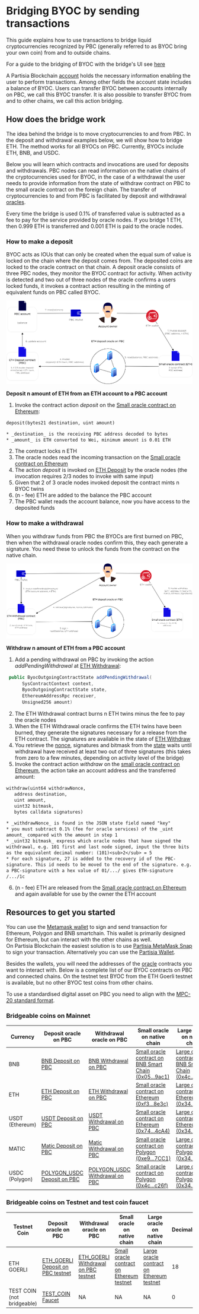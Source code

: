 # Bridging BYOC by sending transactions



This guide explains how to use transactions to bridge liquid cryptocurrencies recognized by PBC (generally referred to as BYOC bring your own coin) from and to outside chains. 

For a guide to the bridging of BYOC with the bridge's UI see [here](introduction-to-byoc.md)

A Partisia Blockchain [account](../create-an-account.md) holds the necessary information enabling the user to perform transactions. Among other fields the account state includes a balance of BYOC. Users can transfer BYOC between accounts internally on PBC, we call this BYOC transfer. It is also possible to transfer BYOC from and to other chains, we call this action bridging.   

## How does the bridge work

The idea behind the bridge is to move cryptocurrencies to and from PBC. 
In the deposit and withdrawal examples below, we will show how to bridge ETH. The method works for all BYOCs on PBC. Currently, BYOCs include ETH, BNB, and USDC.

Below you will learn which contracts and invocations are used for deposits and withdrawals.
PBC nodes can read information on the native chains of the cryptocurrencies used for BYOC, in the case of a withdrawal the user needs to provide information from the state of withdraw contract on PBC to the small oracle contract on the foreign chain.
The transfer of cryptocurrencies to and from PBC is facilitated by deposit and withdrawal [oracles](../dictionary.md#small-oracle).    

Every time the bridge is used 0.1% of transferred value is subtracted as a fee to pay for the service provided by oracle nodes. If you bridge 1 ETH, then 0.999 ETH is transferred and 0.001 ETH is paid to the oracle nodes.

### How to make a deposit

BYOC acts as IOUs that can only be created when the equal sum of value is locked on the chain where the deposit comes from. The deposited coins are locked to the oracle contract on that chain. A deposit oracle consists of three PBC nodes, they monitor the BYOC contract for activity. When activity is detected and two out of three nodes of the oracle confirms a users locked funds, it invokes a contract action resulting in the minting of equivalent funds on PBC called BYOC.

![DepositBridge](depositBridge.png)

**Deposit n amount of ETH from an ETH account to a PBC account**

1. Invoke the contract action _deposit_ on the [Small oracle contract on Ethereum](https://etherscan.io/address/0xf393d008077c97f2632fa04a910969ac58f88e3c#writeProxyContract):
```SOL
deposit(bytes21 destination, uint amount)
```
    * _destination_ is the receiving PBC address decoded to bytes 
    * _amount_ is ETH converted to Wei, minimum amount is 0.01 ETH
2. The contract locks n ETH
3. The oracle nodes read the incoming transaction on the [Small oracle contract on Ethereum](https://etherscan.io/address/0xf393d008077c97f2632fa04a910969ac58f88e3c#writeProxyContract)    
4. The action _deposit_ is invoked on [ETH Deposit](https://browser.partisiablockchain.com/contracts/045dbd4c13df987d7fb4450e54bcd94b34a80f2351/deposit) by the oracle nodes (the invocation requires 2/3 nodes to invoke with same input) 
5. Given that 2 of 3 oracle nodes invoked deposit the contract mints n BYOC twins  
6. (n - fee) ETH are added to the balance the PBC account
7. The PBC wallet reads the account balance, now you have access to the deposited funds


### How to make a withdrawal

When you withdraw funds from PBC the BYOCs are first burned on PBC, then when the withdrawal oracle nodes confirm this, they each generate a signature. You need these to unlock the funds from the contract on the native chain.        

![WithdrawBridge](withdrawBridge.png)

**Withdraw n amount of ETH from a PBC account**

1. Add a pending withdrawal on PBC by invoking the action _addPendingWithdrawal_ at [ETH Withdrawal](https://browser.partisiablockchain.com/contracts/043b1822925da011657f9ab3d6ff02cf1e0bfe0146/addPendingWithdrawal):
```JAVA 
 public ByocOutgoingContractState addPendingWithdrawal(
      SysContractContext context,
      ByocOutgoingContractState state,
      EthereumAddressRpc receiver,
      Unsigned256 amount) 
```
2. The ETH Withdrawal contract burns n ETH twins minus the fee to pay the oracle nodes
3. When the ETH Withdrawal oracle confirms the ETH twins have been burned, they generate the signatures necessary for a release from the ETH contract. The signatures are available in the state of [ETH Withdraw](https://browser.partisiablockchain.com/contracts/043b1822925da011657f9ab3d6ff02cf1e0bfe0146?tab=state)
4. You retrieve the [nonce](https://partisiablockchain.gitlab.io/-/documentation/-/jobs/5230191090/artifacts/public/pbc-fundamentals/dictionary.html#nonce), signatures and bitmask from the [state](https://browser.partisiablockchain.com/contracts/043b1822925da011657f9ab3d6ff02cf1e0bfe0146?tab=state) waits until withdrawal have received at least two out of three signatures (this takes from zero to a few minutes, depending on activity level of the bridge)
5. Invoke the contract action _withdraw_ on the [small oracle contract on Ethereum](https://etherscan.io/address/0xf393d008077c97f2632fa04a910969ac58f88e3c#writeProxyContract), the action take an account address and the transferred amount:
```SOL
withdraw(uint64 withdrawNonce, 
   address destination, 
   uint amount, 
   uint32 bitmask, 
   bytes calldata signatures)
```
	* _withdrawNonce_ is found in the JSON state field named "key" 
	* you must subtract 0.1% (fee for oracle services) of the _uint amount_ compared with the amount in step 1 
	* _uint32 bitmask_ express which oracle nodes that have signed the withdrawal, e.g. 101 first and last node signed, input the three bits as the equivalent decimal number: (101)<sub>2</sub> = 5 				 
	* For each signature, 27 is added to the recovery id of the PBC-signature. This id needs to be moved to the end of the signature. e.g. a PBC-signature with a hex value of 01/.../ gives ETH-signature /.../1c
6. (n - fee) ETH are released from the [Small oracle contract on Ethereum](https://etherscan.io/address/0xf393d008077c97f2632fa04a910969ac58f88e3c#writeProxyContract) and again available for use by the owner the ETH account    

   
## Resources to get you started

You can use the [Metamask wallet](https://metamask.io/download/) to sign and send transaction for Ethereum, Polygon and BNB smartchain. This wallet is primarily designed for Ethereum, but can interact with the other chains as well.    
On Partisia Blockchain the easiest solution is to use [Partisia MetaMask Snap](https://snaps.metamask.io/snap/npm/partisiablockchain/snap/) to sign your transaction.  Alternatively you can use the [Partisia Wallet](https://chrome.google.com/webstore/detail/partisia-wallet/gjkdbeaiifkpoencioahhcilildpjhgh).

Besides the wallets, you will need the addresses of the [oracle](../dictionary.md#small-oracle) contracts you want to interact with. Below is a complete list of our BYOC contracts on PBC and connected chains. On the testnet test BYOC from the ETH Goerli testnet is available, but no other BYOC test coins from other chains.

To use a standardised digital asset on PBC you need to align with the [MPC-20 standard format](../../smart-contracts/integration/mpc-20-token-contract.md).

### Bridgeable coins on Mainnet

| **Currency**    | **Deposit oracle on PBC**                                                                                                  | **Withdrawal oracle on PBC**                                                                                                  | **Small oracle on native chain**                                                                                                 | **Large oracle on native chain**                                                                                                 | **Decimals** |
|-----------------|----------------------------------------------------------------------------------------------------------------------------|-------------------------------------------------------------------------------------------------------------------------------|----------------------------------------------------------------------------------------------------------------------------------|----------------------------------------------------------------------------------------------------------------------------------|-------------:|
| BNB             | [BNB Deposit on PBC](https://browser.partisiablockchain.com/contracts/047e1c96cd53943d1e0712c48d022fb461140e6b9f)          | [BNB Withdrawal on PBC](https://browser.partisiablockchain.com/contracts/044bd689e5fe2995d679e946a2046f69f022be7c10)          | [Small oracle contract on BNB Smart Chain (0x05...9ac1)](https://bscscan.com/address/0x05ee4eee70452dd555ecc3f997ea03c6fba29ac1) | [Large oracle contract on BNB Smart Chain (0x4c...c26f)](https://bscscan.com/address/0x4c4ecb1efb3bc2a065af1f714b60980a6562c26f) |           18 |
| ETH             | [ETH Deposit on PBC](https://browser.partisiablockchain.com/contracts/045dbd4c13df987d7fb4450e54bcd94b34a80f2351)          | [ETH Withdrawal on PBC](https://browser.partisiablockchain.com/contracts/043b1822925da011657f9ab3d6ff02cf1e0bfe0146)          | [Small oracle contract on Ethereum (0xf3...8e3c)](https://etherscan.io/address/0xf393d008077c97f2632fa04a910969ac58f88e3c)       | [Large oracle contract on Ethereum (0x34...8272)](https://etherscan.io/address/0x3435359df1d8c126ea1b68bb51e958fdf43f8272)       |           18 |
| USDT (Ethereum) | [USDT Deposit on PBC](https://browser.partisiablockchain.com/contracts/040728ed459dd80c3653c544b63a57ae7a1144fe57)         | [USDT Withdrawal on PBC](https://browser.partisiablockchain.com/contracts/04c73a37ec8db48b86a2d76c978d4117e2282017ec)         | [Small oracle contract on Ethereum (0x74...4cA4)](https://etherscan.io/address/0x74C0a1946d10FaF9048E9AC59D1401Bbbfc54cA4)       | [Large oracle contract on Ethereum (0x34...8272)](https://etherscan.io/address/0x3435359df1d8c126ea1b68bb51e958fdf43f8272)       |            6 |
| MATIC           | [Matic Deposit on PBC](https://browser.partisiablockchain.com/contracts/0411b34e3b8965035fbc12c5ef05e1ed00c6d1261c)        | [Matic Withdrawal on PBC](https://browser.partisiablockchain.com/contracts/04bcac555ce8397e120384fad0e148793a19ed980f)        | [Small oracle contract on Polygon (0xe9...7CC1)](https://polygonscan.com/address/0xe98670C2cBAfB2205BC99eBE33093233F7f07CC1)     | [Large oracle contract on Polygon (0x34...8272)](https://polygonscan.com/address/0x3435359Df1D8C126ea1b68BB51E958fdf43F8272)     |           18 |
| USDC (Polygon)  | [POLYGON_USDC Deposit on PBC](https://browser.partisiablockchain.com/contracts/042f2f190765e27f175424783a1a272e2a983ef372) | [POLYGON_USDC Withdrawal on PBC](https://browser.partisiablockchain.com/contracts/04adfe4aaacc824657e49a59bdc8f14df87aa8531a) | [Small oracle contract on Polygon (0x4c...c26f)](https://polygonscan.com/address/0x4c4ecb1efb3bc2a065af1f714b60980a6562c26f)     | [Large oracle contract on Polygon (0x34...8272)](https://polygonscan.com/address/0x3435359df1d8c126ea1b68bb51e958fdf43f8272)     |            6 |

### Bridgeable coins on Testnet and test coin faucet

| **Testnet Coin**           | **Deposit oracle on PBC**                                                                                                                | **Withdrawal oracle on PBC**                                                                                                                | **Small oracle on native chain**                                                                                            | **Large oracle on native chain**                                                                                            | **Decimals** |
|----------------------------|------------------------------------------------------------------------------------------------------------------------------------------|---------------------------------------------------------------------------------------------------------------------------------------------|-----------------------------------------------------------------------------------------------------------------------------|-----------------------------------------------------------------------------------------------------------------------------|--------------|
| ETH GOERLI                 | [ETH_GOERLI Deposit on PBC testnet](https://browser.testnet.partisiablockchain.com/contracts/045dbd4c13df987d7fb4450e54bcd94b34a80f2351) | [ETH_GOERLI Withdrawal on PBC testnet](https://browser.testnet.partisiablockchain.com/contracts/043b1822925da011657f9ab3d6ff02cf1e0bfe0146) | [Small oracle contract on Ethereum testnet](https://goerli.etherscan.io/address/0x4818370f9d55fb34de93e200076533696c4531f3) | [Large oracle contract on Ethereum testnet](https://goerli.etherscan.io/address/0x5De7b80e5CeB9550ee1BeC3291b15e9B04E8de68) |            18|
| TEST COIN (not bridgeable) | [TEST_COIN Faucet](https://browser.testnet.partisiablockchain.com/contracts/02c14c29b2697f3c983ada0ee7fac83f8a937e2ecd/feed_me)          | NA                                                                                                                                          | NA                                                                                                                          | NA                                                                                                                          |             0|